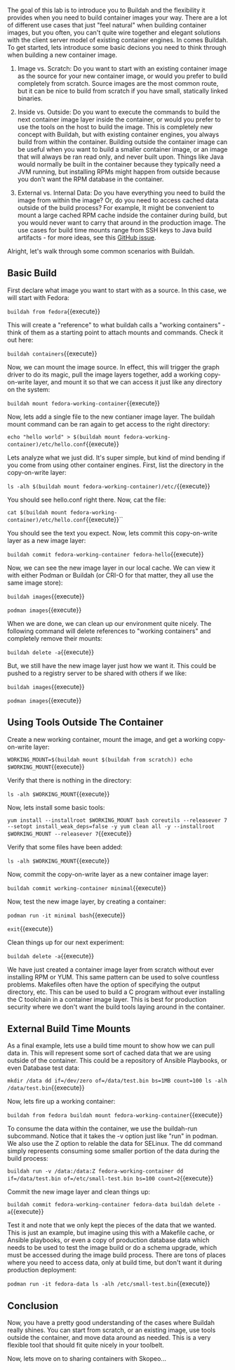The goal of this lab is to introduce you to Buildah and the flexibility it provides when you need to build container images your way. There are a lot of different use cases that just "feel natural" when building container images, but you often, you can't quite wire together and elegant solutions with the client server model of existing container engines. In comes Buildah. To get started, lets introduce some basic decions you need to think through when building a new container image.

1. Image vs. Scratch: Do you want to start with an existing container image as the source for your new container image, or would you prefer to build completely from scratch. Source images are the most common route, but it can be nice to build from scratch if you have small, statically linked binaries.

2. Inside vs. Outside: Do you want to execute the commands to build the next container image layer inside the container, or would you prefer to use the tools on the host to build the image. This is completely new concept with Buildah, but with existing container engines, you always build from within the container. Building outside the container image can be useful when you want to build a smaller container image, or an image that will always be ran read only, and never built upon. Things like Java would normally be built in the container because they typically need a JVM running, but installing RPMs might happen from outside because you don't want the RPM database in the container.

3. External vs. Internal Data: Do you have everything you need to build the image from within the image? Or, do you need to access cached data outside of the build process? For example, It might be convenient to mount a large cached RPM cache indside the container during build, but you would never want to carry that around in the production image. The use cases for build time mounts range from SSH keys to Java build artifacts - for more ideas, see this [GitHub issue](https://github.com/moby/moby/issues/14080).


Alright, let's walk through some common scenarios with Buildah.

## Basic Build

First declare what image you want to start with as a source. In this case, we will start with Fedora:

``buildah from fedora``{{execute}}

This will create a "reference" to what buildah calls a "working containers" - think of them as a starting point to attach mounts and commands. Check it out here:

``buildah containers``{{execute}}

Now, we can mount the image source. In effect, this will trigger the graph driver to do its magic, pull the image layers together, add a working copy-on-write layer, and mount it so that we can access it just like any directory on the system:

``buildah mount fedora-working-container``{{execute}}

Now, lets add a single file to the new contianer image layer. The buildah mount command can be ran again to get access to the right directory:

``echo "hello world" > $(buildah mount fedora-working-container)/etc/hello.conf``{{execute}}

Lets analyze what we just did. It's super simple, but kind of mind bending if you come from using other container engines. First, list the directory in the copy-on-write layer:

``ls -alh $(buildah mount fedora-working-container)/etc/``{{execute}}

You should see hello.conf right there. Now, cat the file:

``cat $(buildah mount fedora-working-container)/etc/hello.conf``{{execute}}``

You should see the text you expect. Now, lets commit this copy-on-write layer as a new image layer:

``buildah commit fedora-working-container fedora-hello``{{execute}}

Now, we can see the new image layer in our local cache. We can view it with either Podman or Buildah (or CRI-O for that matter, they all use the same image store):

``buildah images``{{execute}}

``podman images``{{execute}}

When we are done, we can clean up our environment quite nicely. The following command will delete references to "working containers" and completely remove their mounts:

``buildah delete -a``{{execute}}

But, we still have the new image layer just how we want it. This could be pushed to a registry server to be shared with others if we like:

``buildah images``{{execute}}

``podman images``{{execute}}

## Using Tools Outside The Container

Create a new working container, mount the image, and get a working copy-on-write layer:

``WORKING_MOUNT=$(buildah mount $(buildah from scratch))
echo $WORKING_MOUNT``{{execute}}

Verify that there is nothing in the directory:

``ls -alh $WORKING_MOUNT``{{execute}}

Now, lets install some basic tools:

``yum install --installroot $WORKING_MOUNT bash coreutils --releasever 7 --setopt install_weak_deps=false -y
yum clean all -y --installroot $WORKING_MOUNT --releasever 7``{{execute}}

Verify that some files have been added:

``ls -alh $WORKING_MOUNT``{{execute}}

Now, commit the copy-on-write layer as a new container image layer:

``buildah commit working-container minimal``{{execute}}

Now, test the new image layer, by creating a container:

``podman run -it minimal bash``{{execute}}

``exit``{{execute}}

Clean things up for our next experiment:

``buildah delete -a``{{execute}}

We have just created a container image layer from scratch without ever installing RPM or YUM. This same pattern can be used to solve countless problems. Makefiles often have the option of specifying the output directory, etc. This can be used to build a C program without ever installing the C toolchain in a container image layer. This is best for production security where we don't want the build tools laying around in the container.

## External Build Time Mounts

As a final example, lets use a build time mount to show how we can pull data in. This will represent some sort of cached data that we are using outside of the container. This could be a repository of Ansible Playbooks, or even Database test data:

``mkdir /data
dd if=/dev/zero of=/data/test.bin bs=1MB count=100
ls -alh /data/test.bin``{{execute}}

Now, lets fire up a working container:

``buildah from fedora
buildah mount fedora-working-container``{{execute}}

To consume the data within the container, we use the buildah-run subcommand. Notice that it takes the -v option just like "run" in podman. We also use the Z option to relable the data for SELinux. The dd command simply represents consuming some smaller portion of the data during the build process:

``buildah run -v /data:/data:Z fedora-working-container dd if=/data/test.bin of=/etc/small-test.bin bs=100 count=2``{{execute}}

Commit the new image layer and clean things up:

``buildah commit fedora-working-container fedora-data
buildah delete -a``{{execute}}

Test it and note that we only kept the pieces of the data that we wanted. This is just an example, but imagine using this with a Makefile cache, or Ansible playbooks, or even a copy of production database data which needs to be used to test the image build or do a schema upgrade, which must be accessed during the image build process. There are tons of places where you need to access data, only at build time, but don't want it during production deployment:

``podman run -it fedora-data ls -alh /etc/small-test.bin``{{execute}}

## Conclusion

Now, you have a pretty good understanding of the cases where Buildah really shines. You can start from scratch, or an existing image, use tools outside the container, and move data around as needed. This is a very flexible tool that should fit quite nicely in your toolbelt.

Now, lets move on to sharing containers with Skopeo...

